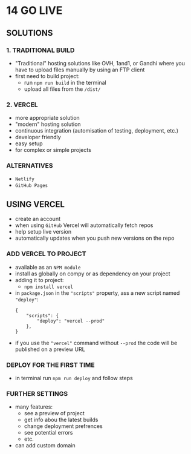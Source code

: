 # 14 GO LIVE 
## SOLUTIONS 
### 1. TRADITIONAL BUILD 
* "Traditional" hosting solutions like OVH, 1and1, or Gandhi where you have to upload files manually by using an FTP client 
* first need to build project:
    - run `npm run build` in the terminal
    - upload all files from the `/dist/`
### 2. VERCEL 
* more appropriate solution 
* "modern" hosting solution 
* continuous integration (automisation of testing, deployment, etc.)
* developer friendly
* easy setup
* for complex or simple projects
### ALTERNATIVES
* `Netlify`
* `GitHub Pages`

## USING VERCEL
* create an account
* when using `GitHub` Vercel will automatically fetch repos
* help setup live version 
* automatically updates when you push new versions on the repo

### ADD VERCEL TO PROJECT
* available as an `NPM module`
* install as globally on compy or as dependency on your project
* adding it to project:
    - `npm install vercel`
* in `package.json` in the `"scripts"` property, ass a new script named `"deploy"`:
    ```
    {
        "scripts": {
            "deploy": "vercel --prod"
        },
    }
    ```
* if you use the `"vercel"` command without `--prod` the code will be published on a preview URL

### DEPLOY FOR THE FIRST TIME
* in terminal run `npm run deploy` and follow steps 

### FURTHER SETTINGS
* many features:
    - see a preview of project
    - get info abou the latest builds
    - change deployment prefrences
    - see potential errors
    - etc. 
* can add custom domain 